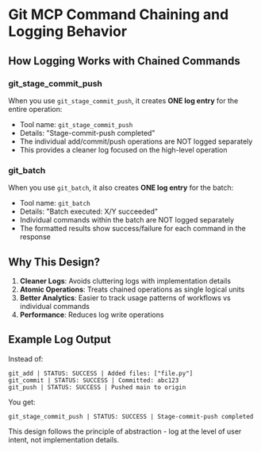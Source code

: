 # Git MCP Command Chaining and Logging Behavior

## How Logging Works with Chained Commands

### git_stage_commit_push
When you use `git_stage_commit_push`, it creates **ONE log entry** for the entire operation:
- Tool name: `git_stage_commit_push`
- Details: "Stage-commit-push completed"
- The individual add/commit/push operations are NOT logged separately
- This provides a cleaner log focused on the high-level operation

### git_batch
When you use `git_batch`, it also creates **ONE log entry** for the batch:
- Tool name: `git_batch`
- Details: "Batch executed: X/Y succeeded"
- Individual commands within the batch are NOT logged separately
- The formatted results show success/failure for each command in the response

## Why This Design?

1. **Cleaner Logs**: Avoids cluttering logs with implementation details
2. **Atomic Operations**: Treats chained operations as single logical units
3. **Better Analytics**: Easier to track usage patterns of workflows vs individual commands
4. **Performance**: Reduces log write operations

## Example Log Output

Instead of:
```
git_add | STATUS: SUCCESS | Added files: ["file.py"]
git_commit | STATUS: SUCCESS | Committed: abc123
git_push | STATUS: SUCCESS | Pushed main to origin
```

You get:
```
git_stage_commit_push | STATUS: SUCCESS | Stage-commit-push completed
```

This design follows the principle of abstraction - log at the level of user intent, not implementation details.